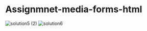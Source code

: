 # Assignmnet-media-forms-html
![solution5 (2)](https://github.com/Uday4545/Modern-html/assets/100724584/a6377273-ce18-4ad6-8202-e476cfe86d18)
![solution6](https://github.com/Uday4545/Modern-html/assets/100724584/f2554dc6-7e06-44f2-821d-90c719c6a2fd)
